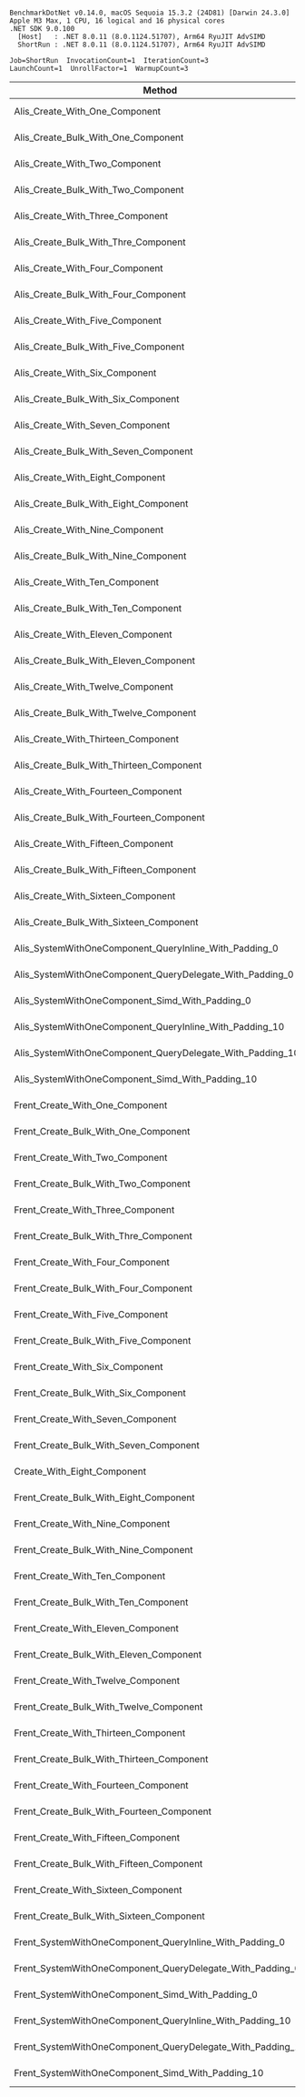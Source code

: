 ```

BenchmarkDotNet v0.14.0, macOS Sequoia 15.3.2 (24D81) [Darwin 24.3.0]
Apple M3 Max, 1 CPU, 16 logical and 16 physical cores
.NET SDK 9.0.100
  [Host]   : .NET 8.0.11 (8.0.1124.51707), Arm64 RyuJIT AdvSIMD
  ShortRun : .NET 8.0.11 (8.0.1124.51707), Arm64 RyuJIT AdvSIMD

Job=ShortRun  InvocationCount=1  IterationCount=3  
LaunchCount=1  UnrollFactor=1  WarmupCount=3  

```
| Method                                                     | EntityCount | Mean       | Error       | StdDev    | Allocated |
|----------------------------------------------------------- |------------ |-----------:|------------:|----------:|----------:|
| Alis_Create_With_One_Component                             | 1000000     |   7.124 ms |   1.6287 ms | 0.0893 ms |   24.8 MB |
| Alis_Create_Bulk_With_One_Component                        | 1000000     |   4.635 ms |   3.6507 ms | 0.2001 ms |   24.8 MB |
| Alis_Create_With_Two_Component                             | 1000000     |   7.653 ms |   7.8052 ms | 0.4278 ms |   52.8 MB |
| Alis_Create_Bulk_With_Two_Component                        | 1000000     |   5.900 ms |  25.3275 ms | 1.3883 ms |  28.61 MB |
| Alis_Create_With_Three_Component                           | 1000000     |   9.088 ms |   3.9497 ms | 0.2165 ms |   60.8 MB |
| Alis_Create_Bulk_With_Thre_Component                       | 1000000     |   5.789 ms |   1.5905 ms | 0.0872 ms |  32.43 MB |
| Alis_Create_With_Four_Component                            | 1000000     |  10.122 ms |   9.3882 ms | 0.5146 ms |   68.8 MB |
| Alis_Create_Bulk_With_Four_Component                       | 1000000     |   6.416 ms |   2.7606 ms | 0.1513 ms |  36.24 MB |
| Alis_Create_With_Five_Component                            | 1000000     |  11.853 ms |  10.2581 ms | 0.5623 ms |   76.8 MB |
| Alis_Create_Bulk_With_Five_Component                       | 1000000     |   6.978 ms |   5.7235 ms | 0.3137 ms |  40.06 MB |
| Alis_Create_With_Six_Component                             | 1000000     |  13.047 ms |  27.2377 ms | 1.4930 ms |   84.8 MB |
| Alis_Create_Bulk_With_Six_Component                        | 1000000     |   7.319 ms |   1.8945 ms | 0.1038 ms |  43.87 MB |
| Alis_Create_With_Seven_Component                           | 1000000     |  13.709 ms |   5.7579 ms | 0.3156 ms |   92.8 MB |
| Alis_Create_Bulk_With_Seven_Component                      | 1000000     |   8.071 ms |   7.1937 ms | 0.3943 ms |  47.69 MB |
| Alis_Create_With_Eight_Component                           | 1000000     |  15.950 ms |   6.7807 ms | 0.3717 ms |  100.8 MB |
| Alis_Create_Bulk_With_Eight_Component                      | 1000000     |   8.706 ms |   4.2273 ms | 0.2317 ms |   51.5 MB |
| Alis_Create_With_Nine_Component                            | 1000000     |  17.793 ms |   6.4312 ms | 0.3525 ms |  108.8 MB |
| Alis_Create_Bulk_With_Nine_Component                       | 1000000     |   9.996 ms |   8.6859 ms | 0.4761 ms |  55.32 MB |
| Alis_Create_With_Ten_Component                             | 1000000     |  21.417 ms |   8.4592 ms | 0.4637 ms |  116.8 MB |
| Alis_Create_Bulk_With_Ten_Component                        | 1000000     |   9.919 ms |   3.5849 ms | 0.1965 ms |  59.13 MB |
| Alis_Create_With_Eleven_Component                          | 1000000     |  25.264 ms |  17.9910 ms | 0.9861 ms |  124.8 MB |
| Alis_Create_Bulk_With_Eleven_Component                     | 1000000     |  10.266 ms |   1.4379 ms | 0.0788 ms |  62.94 MB |
| Alis_Create_With_Twelve_Component                          | 1000000     |  26.233 ms |  13.4277 ms | 0.7360 ms |  132.8 MB |
| Alis_Create_Bulk_With_Twelve_Component                     | 1000000     |  10.859 ms |   3.4221 ms | 0.1876 ms |  66.76 MB |
| Alis_Create_With_Thirteen_Component                        | 1000000     |  29.015 ms |   5.0639 ms | 0.2776 ms |  140.8 MB |
| Alis_Create_Bulk_With_Thirteen_Component                   | 1000000     |  11.602 ms |   2.1685 ms | 0.1189 ms |  70.57 MB |
| Alis_Create_With_Fourteen_Component                        | 1000000     |  32.248 ms |  28.5057 ms | 1.5625 ms |  148.8 MB |
| Alis_Create_Bulk_With_Fourteen_Component                   | 1000000     |  12.216 ms |   6.6622 ms | 0.3652 ms |  74.39 MB |
| Alis_Create_With_Fifteen_Component                         | 1000000     |  34.545 ms |  58.0437 ms | 3.1816 ms | 156.81 MB |
| Alis_Create_Bulk_With_Fifteen_Component                    | 1000000     |  12.597 ms |   6.6130 ms | 0.3625 ms |   78.2 MB |
| Alis_Create_With_Sixteen_Component                         | 1000000     |  41.855 ms |  67.2095 ms | 3.6840 ms | 164.81 MB |
| Alis_Create_Bulk_With_Sixteen_Component                    | 1000000     |  13.806 ms |   6.4644 ms | 0.3543 ms |  82.02 MB |
| Alis_SystemWithOneComponent_QueryInline_With_Padding_0     | 1000000     |   9.677 ms |   4.9258 ms | 0.2700 ms |  51.99 MB |
| Alis_SystemWithOneComponent_QueryDelegate_With_Padding_0   | 1000000     |   8.129 ms |   7.5757 ms | 0.4153 ms |  51.99 MB |
| Alis_SystemWithOneComponent_Simd_With_Padding_0            | 1000000     |   8.086 ms |   4.8868 ms | 0.2679 ms |  51.99 MB |
| Alis_SystemWithOneComponent_QueryInline_With_Padding_10    | 1000000     |  95.764 ms |  47.6426 ms | 2.6115 ms | 723.99 MB |
| Alis_SystemWithOneComponent_QueryDelegate_With_Padding_10  | 1000000     |  94.038 ms |   7.5706 ms | 0.4150 ms | 723.99 MB |
| Alis_SystemWithOneComponent_Simd_With_Padding_10           | 1000000     |  95.517 ms | 123.9686 ms | 6.7951 ms | 723.99 MB |
| Frent_Create_With_One_Component                            | 1000000     |  14.277 ms |   5.5772 ms | 0.3057 ms |   24.8 MB |
| Frent_Create_Bulk_With_One_Component                       | 1000000     |   4.826 ms |   1.6956 ms | 0.0929 ms |   24.8 MB |
| Frent_Create_With_Two_Component                            | 1000000     |  18.377 ms |   7.7880 ms | 0.4269 ms |   52.8 MB |
| Frent_Create_Bulk_With_Two_Component                       | 1000000     |   5.312 ms |   1.9519 ms | 0.1070 ms |  28.61 MB |
| Frent_Create_With_Three_Component                          | 1000000     |  20.724 ms |  11.2937 ms | 0.6190 ms |   60.8 MB |
| Frent_Create_Bulk_With_Thre_Component                      | 1000000     |   5.875 ms |   1.3708 ms | 0.0751 ms |  32.43 MB |
| Frent_Create_With_Four_Component                           | 1000000     |  27.147 ms | 124.9239 ms | 6.8475 ms |   68.8 MB |
| Frent_Create_Bulk_With_Four_Component                      | 1000000     |   6.407 ms |   0.2533 ms | 0.0139 ms |  36.24 MB |
| Frent_Create_With_Five_Component                           | 1000000     |  16.649 ms |  17.4489 ms | 0.9564 ms |   76.8 MB |
| Frent_Create_Bulk_With_Five_Component                      | 1000000     |   7.021 ms |   2.6459 ms | 0.1450 ms |  40.06 MB |
| Frent_Create_With_Six_Component                            | 1000000     |  19.067 ms |  27.0531 ms | 1.4829 ms |   84.8 MB |
| Frent_Create_Bulk_With_Six_Component                       | 1000000     |   7.543 ms |   4.6907 ms | 0.2571 ms |  43.87 MB |
| Frent_Create_With_Seven_Component                          | 1000000     |  20.225 ms |  10.1015 ms | 0.5537 ms |   92.8 MB |
| Frent_Create_Bulk_With_Seven_Component                     | 1000000     |   8.318 ms |   4.8290 ms | 0.2647 ms |  47.69 MB |
| Create_With_Eight_Component                                | 1000000     |  21.631 ms |   3.7082 ms | 0.2033 ms |  100.8 MB |
| Frent_Create_Bulk_With_Eight_Component                     | 1000000     |   8.987 ms |   5.4738 ms | 0.3000 ms |   51.5 MB |
| Frent_Create_With_Nine_Component                           | 1000000     |  23.608 ms |  15.0039 ms | 0.8224 ms |  108.8 MB |
| Frent_Create_Bulk_With_Nine_Component                      | 1000000     |   9.569 ms |   8.5399 ms | 0.4681 ms |  55.32 MB |
| Frent_Create_With_Ten_Component                            | 1000000     |  22.003 ms |  13.6953 ms | 0.7507 ms |  116.8 MB |
| Frent_Create_Bulk_With_Ten_Component                       | 1000000     |   9.847 ms |   3.7629 ms | 0.2063 ms |  59.13 MB |
| Frent_Create_With_Eleven_Component                         | 1000000     |  22.458 ms |   5.5213 ms | 0.3026 ms |  124.8 MB |
| Frent_Create_Bulk_With_Eleven_Component                    | 1000000     |  10.538 ms |   5.5036 ms | 0.3017 ms |  62.94 MB |
| Frent_Create_With_Twelve_Component                         | 1000000     |  18.845 ms |  10.7081 ms | 0.5869 ms |  132.8 MB |
| Frent_Create_Bulk_With_Twelve_Component                    | 1000000     |  11.334 ms |   8.0025 ms | 0.4386 ms |  66.76 MB |
| Frent_Create_With_Thirteen_Component                       | 1000000     |  22.201 ms |   9.1857 ms | 0.5035 ms |  140.8 MB |
| Frent_Create_Bulk_With_Thirteen_Component                  | 1000000     |  11.703 ms |   3.7814 ms | 0.2073 ms |  70.57 MB |
| Frent_Create_With_Fourteen_Component                       | 1000000     |  27.428 ms |  20.7488 ms | 1.1373 ms |  148.8 MB |
| Frent_Create_Bulk_With_Fourteen_Component                  | 1000000     |  12.418 ms |   2.4194 ms | 0.1326 ms |  74.39 MB |
| Frent_Create_With_Fifteen_Component                        | 1000000     |  28.992 ms |  60.3021 ms | 3.3054 ms | 156.81 MB |
| Frent_Create_Bulk_With_Fifteen_Component                   | 1000000     |  12.958 ms |   6.7001 ms | 0.3673 ms |   78.2 MB |
| Frent_Create_With_Sixteen_Component                        | 1000000     |  33.026 ms |  80.4449 ms | 4.4095 ms | 164.81 MB |
| Frent_Create_Bulk_With_Sixteen_Component                   | 1000000     |  13.592 ms |   8.6790 ms | 0.4757 ms |  82.02 MB |
| Frent_SystemWithOneComponent_QueryInline_With_Padding_0    | 1000000     |  17.174 ms |   2.6979 ms | 0.1479 ms |  51.99 MB |
| Frent_SystemWithOneComponent_QueryDelegate_With_Padding_0  | 1000000     |  16.860 ms |   2.6830 ms | 0.1471 ms |  51.99 MB |
| Frent_SystemWithOneComponent_Simd_With_Padding_0           | 1000000     |   6.681 ms |   2.6090 ms | 0.1430 ms |  51.99 MB |
| Frent_SystemWithOneComponent_QueryInline_With_Padding_10   | 1000000     | 100.368 ms |  28.9912 ms | 1.5891 ms | 723.99 MB |
| Frent_SystemWithOneComponent_QueryDelegate_With_Padding_10 | 1000000     | 103.144 ms |  71.6544 ms | 3.9276 ms | 723.99 MB |
| Frent_SystemWithOneComponent_Simd_With_Padding_10          | 1000000     |  95.859 ms |  58.7076 ms | 3.2180 ms | 723.99 MB |
